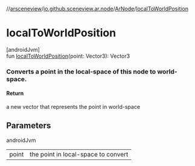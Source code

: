 //[arsceneview](../../../index.md)/[io.github.sceneview.ar.node](../index.md)/[ArNode](index.md)/[localToWorldPosition](local-to-world-position.md)

# localToWorldPosition

[androidJvm]\
fun [localToWorldPosition](local-to-world-position.md)(point: Vector3): Vector3

###  Converts a point in the local-space of this node to world-space.

#### Return

a new vector that represents the point in world-space

## Parameters

androidJvm

| | |
|---|---|
| point | the point in local-space to convert |
